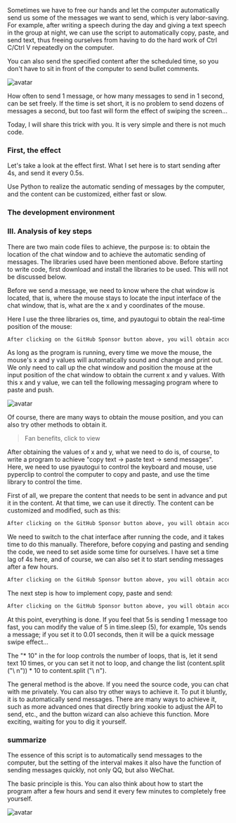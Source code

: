 Sometimes we have to free our hands and let the computer automatically send us some of the messages we want to send, which is very labor-saving. For example, after writing a speech during the day and giving a text speech in the group at night, we can use the script to automatically copy, paste, and send text, thus freeing ourselves from having to do the hard work of Ctrl C/Ctrl V repeatedly on the computer. 

You can also send the specified content after the scheduled time, so you don't have to sit in front of the computer to send bullet comments. 

![avatar]( 90f34a3eb6884d0a84c82fe6b94a7f35.jpg) 

How often to send 1 message, or how many messages to send in 1 second, can be set freely. If the time is set short, it is no problem to send dozens of messages a second, but too fast will form the effect of swiping the screen... 

Today, I will share this trick with you. It is very simple and there is not much code. 

###  First, the effect 

Let's take a look at the effect first. What I set here is to start sending after 4s, and send it every 0.5s. 

Use Python to realize the automatic sending of messages by the computer, and the content can be customized, either fast or slow. 

###  The development environment 

###  III. Analysis of key steps 

There are two main code files to achieve, the purpose is: to obtain the location of the chat window and to achieve the automatic sending of messages. The libraries used have been mentioned above. Before starting to write code, first download and install the libraries to be used. This will not be discussed below. 

Before we send a message, we need to know where the chat window is located, that is, where the mouse stays to locate the input interface of the chat window, that is, what are the x and y coordinates of the mouse. 

Here I use the three libraries os, time, and pyautogui to obtain the real-time position of the mouse: 

 ```python  
After clicking on the GitHub Sponsor button above, you will obtain access permissions to my private code repository ( https://github.com/slowlon/my_code_bar ) to view this blog code. By searching the code number of this blog, you can find the code you need, code number is: 2024020309574525967
 ```  
As long as the program is running, every time we move the mouse, the mouse's x and y values will automatically sound and change and print out. We only need to call up the chat window and position the mouse at the input position of the chat window to obtain the current x and y values. With this x and y value, we can tell the following messaging program where to paste and push. 

![avatar]( ae6dd97eafea4d6699d93e57aa522c31.gif) 

  Of course, there are many ways to obtain the mouse position, and you can also try other methods to obtain it. 

>  Fan benefits, click to view 

After obtaining the values of x and y, what we need to do is, of course, to write a program to achieve "copy text → paste text → send messages". Here, we need to use pyautogui to control the keyboard and mouse, use pyperclip to control the computer to copy and paste, and use the time library to control the time. 

First of all, we prepare the content that needs to be sent in advance and put it in the content. At that time, we can use it directly. The content can be customized and modified, such as this: 

 ```python  
After clicking on the GitHub Sponsor button above, you will obtain access permissions to my private code repository ( https://github.com/slowlon/my_code_bar ) to view this blog code. By searching the code number of this blog, you can find the code you need, code number is: 2024020309574525967
 ```  
We need to switch to the chat interface after running the code, and it takes time to do this manually. Therefore, before copying and pasting and sending the code, we need to set aside some time for ourselves. I have set a time lag of 4s here, and of course, we can also set it to start sending messages after a few hours. 

 ```python  
After clicking on the GitHub Sponsor button above, you will obtain access permissions to my private code repository ( https://github.com/slowlon/my_code_bar ) to view this blog code. By searching the code number of this blog, you can find the code you need, code number is: 2024020309574525967
 ```  
The next step is how to implement copy, paste and send: 

 ```python  
After clicking on the GitHub Sponsor button above, you will obtain access permissions to my private code repository ( https://github.com/slowlon/my_code_bar ) to view this blog code. By searching the code number of this blog, you can find the code you need, code number is: 2024020309574525967
 ```  
At this point, everything is done. If you feel that 5s is sending 1 message too fast, you can modify the value of 5 in time.sleep (5), for example, 10s sends a message; if you set it to 0.01 seconds, then it will be a quick message swipe effect... 

The "* 10" in the for loop controls the number of loops, that is, let it send text 10 times, or you can set it not to loop, and change the list (content.split ("\ n")) * 10 to content.split ("\ n"). 

The general method is the above. If you need the source code, you can chat with me privately. You can also try other ways to achieve it. To put it bluntly, it is to automatically send messages. There are many ways to achieve it, such as more advanced ones that directly bring xookie to adjust the API to send, etc., and the button wizard can also achieve this function. More exciting, waiting for you to dig it yourself. 

###  summarize 

The essence of this script is to automatically send messages to the computer, but the setting of the interval makes it also have the function of sending messages quickly, not only QQ, but also WeChat. 

The basic principle is this. You can also think about how to start the program after a few hours and send it every few minutes to completely free yourself. 

![avatar]( 5cc127dfc85a4ac2a2a41ef7eb050574.png) 


